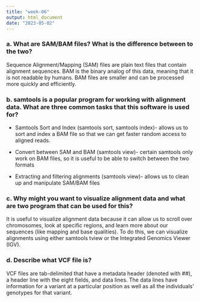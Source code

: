 ```yaml
---
title: "week-06"
output: html_document
date: "2023-05-02"
---
```


### a. What are SAM/BAM files? What is the difference between to the two?

Sequence Alignment/Mapping (SAM) files are plain text files that contain alignment sequences. BAM is the binary analog of this data, meaning that it is not readable by humans. BAM files are smaller and can be processed more quickly and efficiently.

### b. samtools is a popular program for working with alignment data. What are three common tasks that this software is used for?

-   Samtools Sort and Index (samtools sort, samtools index)- allows us to sort and index a BAM file so that we can get faster random access to aligned reads.

-   Convert between SAM and BAM (samtools view)- certain samtools only work on BAM files, so it is useful to be able to switch between the two formats

-   Extracting and filtering alignments (samtools view)- allows us to clean up and manipulate SAM/BAM files

### c. Why might you want to visualize alignment data and what are two program that can be used for this?

It is useful to visualize alignment data because it can allow us to scroll over chromosomes, look at specific regions, and learn more about our sequences (like mapping and base qualities). To do this, we can visualize alignments using either samtools tview or the Integrated Genomics Viewer (IGV).

### d. Describe what VCF file is?

VCF files are tab-delimited that have a metadata header (denoted with \##), a header line with the eight fields, and data lines. The data lines have information for a variant at a particular position as well as all the individuals' genotypes for that variant.
